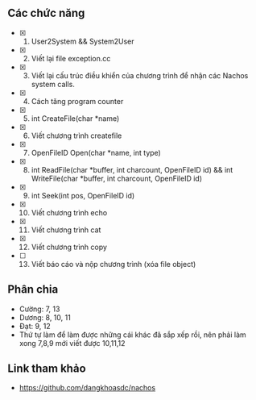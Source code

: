 ## Các chức năng
- [x] 1) User2System && System2User
- [x] 2) Viết lại file exception.cc
- [x] 3) Viết lại cấu trúc điều khiển của chương trình để nhận các Nachos system calls.
- [x] 4) Cách tăng program counter
- [x] 5) int CreateFile(char *name)
- [x] 6) Viết chương trình createfile
- [x] 7) OpenFileID Open(char *name, int type) 
- [x] 8) int ReadFile(char *buffer, int charcount, OpenFileID id) && int WriteFile(char *buffer, int charcount, OpenFileID id)
- [X] 9) int Seek(int pos, OpenFileID id)
- [X] 10) Viết chương trình echo
- [X] 11) Viết chương trình cat
- [X] 12) Viết chương trình copy
- [ ] 13) Viết báo cáo và nộp chương trình (xóa file object)

## Phân chia
- Cường: 7, 13
- Dương: 8, 10, 11
- Đạt: 9, 12
- Thứ tự làm để làm được những cái khác đã sắp xếp rồi, nên phải làm xong 7,8,9 mới viết được 10,11,12

## Link tham khảo
- https://github.com/dangkhoasdc/nachos
